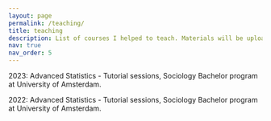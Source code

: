 ```yaml
---
layout: page
permalink: /teaching/
title: teaching
description: List of courses I helped to teach. Materials will be uploaded here in the future, maybe.
nav: true
nav_order: 5
---
```


2023: Advanced Statistics - Tutorial sessions, Sociology Bachelor program at University of Amsterdam.

2022: Advanced Statistics - Tutorial sessions, Sociology Bachelor program at University of Amsterdam.
